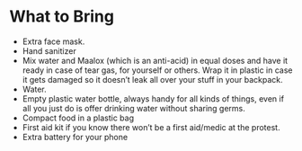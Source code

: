 # What to Bring

* Extra face mask.
* Hand sanitizer
* Mix water and Maalox \(which is an anti-acid\) in equal doses and have it ready in case of tear gas, for yourself or others. Wrap it in plastic in case it gets damaged so it doesn’t leak all over your stuff in your backpack.
* Water.
* Empty plastic water bottle, always handy for all kinds of things, even if all you just do is offer drinking water without sharing germs.
* Compact food in a plastic bag
* First aid kit if you know there won’t be a first aid/medic at the protest.
* Extra battery for your phone

